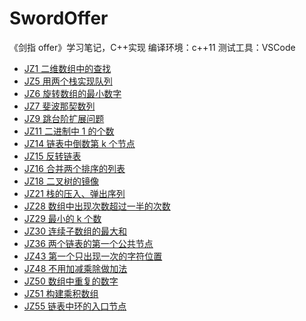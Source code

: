 # SwordOffer

《剑指 offer》学习笔记，C++实现
编译环境：c++11
测试工具：VSCode

- [JZ1 二维数组中的查找](./JZ1二维数组中的查找/find_from_array.cpp)
- [JZ5 用两个栈实现队列](./JZ5用两个栈实现队列/stack.cpp)
- [JZ6 旋转数组的最小数字](./JZ6旋转数组的最小数字/min_array.cpp)
- [JZ7 斐波那契数列](./JZ7斐波那契数列/fibonacci.cpp)
- [JZ9 跳台阶扩展问题](./JZ9跳台阶扩展问题/jump_float.cpp)
- [JZ11 二进制中 1 的个数](./JZ11二进制中1的个数/number_of_1.cpp)
- [JZ14 链表中倒数第 k 个节点](./JZ14链表中倒数第k个节点/find_k_from_tial.cpp)
- [JZ15 反转链表](./JZ15反转链表/reverse_list_node.cpp)
- [JZ16 合并两个排序的列表](./JZ16合并两个排序的列表/merge_list.cpp)
- [JZ18 二叉树的镜像](./JZ18二叉树的镜像/mirror_tree_node.cpp)
- [JZ21 栈的压入、弹出序列](./JZ21栈的压入、弹出序列/is_pop_order.cpp)
- [JZ28 数组中出现次数超过一半的次数](./JZ28数组中出现次数超过一半的次数/more_than_half_num.cpp)
- [JZ29 最小的 k 个数](./JZ29最小的k个数/least_numbers.cpp)
- [JZ30 连续子数组的最大和](./JZ30连续子数组的最大和/find_greatest_sum.cpp)
- [JZ36 两个链表的第一个公共节点](./JZ36两个链表的第一个公共节点/find_common_node.cpp)
- [JZ43 第一个只出现一次的字符位置](./JZ43第一个只出现一次的字符位置/find_first_char.cpp)
- [JZ48 不用加减乘除做加法](./JZ48不用加减乘除做加法/add.cpp)
- [JZ50 数组中重复的数字](./JZ50数组中重复的数字/duplicate.cpp)
- [JZ51 构建乘积数组](./JZ51构建乘积数组/multiply.cpp)
- [JZ55 链表中环的入口节点](./JZ55链表中环的入口节点/entrance_node_of_circle.cpp)
